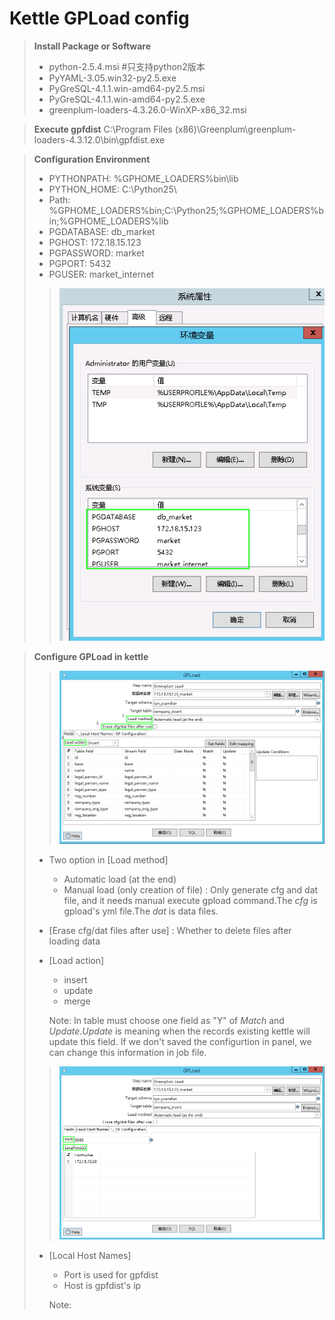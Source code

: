 Kettle GPLoad config
===========================
>**Install Package or Software**
>- python-2.5.4.msi #只支持python2版本
>- PyYAML-3.05.win32-py2.5.exe
>- PyGreSQL-4.1.1.win-amd64-py2.5.msi
>- PyGreSQL-4.1.1.win-amd64-py2.5.exe
>- greenplum-loaders-4.3.26.0-WinXP-x86_32.msi

>**Execute gpfdist**
>C:\Program Files (x86)\Greenplum\greenplum-loaders-4.3.12.0\bin\gpfdist.exe

>**Configuration Environment**
>- PYTHONPATH: %GPHOME_LOADERS%bin\lib
>- PYTHON_HOME: C:\Python25\
>- Path: %GPHOME_LOADERS%bin;C:\Python25\;%GPHOME_LOADERS%bin;%GPHOME_LOADERS%lib
>- PGDATABASE: db_market
>- PGHOST: 172.18.15.123
>- PGPASSWORD:  market
>- PGPORT: 5432
>- PGUSER:  market_internet
>>![](/ETLTools/ion/system.png)

>**Configure GPLoad in kettle**
>>![](/ETLTools/ion/gpload.png)
>- Two option in [Load method]
>   - Automatic load (at the end)
>   - Manual load (only creation of file) : Only generate cfg and dat file, and it needs manual execute gpload command.The _cfg_ is gpload's yml file.The _dat_ is data files.
>- [Erase cfg/dat files after use] : Whether to delete files after loading data
>- [Load action]
>   - insert
>   - update
>   - merge
> 
>   Note: In table must choose one field as "Y" of _Match_ and _Update_._Update_ is meaning when the records existing kettle will update this field. If we don't saved the configurtion in panel, we can change this information in job file.
>
> >![](/ETLTools/ion/GPLoad_Host.png)
> - [Local Host Names]
>    - Port is used for gpfdist
>    - Host is gpfdist's ip
>
>   Note:
> 